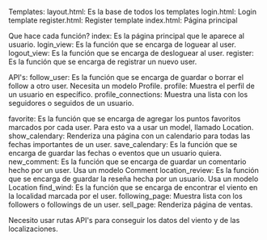 Templates:
layout.html: Es la base de todos los templates
login.html: Login template
register.html: Register template
index.html: Página principal


Que hace cada función?
index: Es la página principal que le aparece al usuario.
login_view: Es la función que se encarga de loguear al user.
logout_view: Es la función que se encarga de desloguear al user.
register: Es la función que se encarga de registrar un nuevo user.

API's:
follow_user: Es la función que se encarga de guardar o borrar el follow a otro user. Necesita un modelo Profile.
profile: Muestra el perfil de un usuario en específico.
profile_connections: Muestra una lista con los seguidores o seguidos de un usuario.

favorite: Es la función que se encarga de agregar los puntos favoritos marcados por cada user. Para esto va a usar un model, llamado Location.
show_calendary: Renderiza una página con un calendario para todas las fechas importantes de un user.
save_calendary: Es la función que se encarga de guardar las fechas o eventos que un usuario quiera.
new_comment: Es la función que se encarga de guardar un comentario hecho por un user. Usa un modelo Comment
location_review: Es la función que se encarga de guardar la reseña hecha por un usuario. Usa un modelo Location
find_wind: Es la función que se encarga de encontrar el viento en la localidad marcada por el user.
following_page: Muestra lista con los followers o followings de un user.
sell_page: Renderiza página de ventas.

Necesito usar rutas API's para conseguir los datos del viento y de las localizaciones.